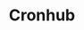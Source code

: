 ---
blog: https://blog.cronhub.io/
git: https://github.com/cronhub
logohandle: cronhubio
sort: cronhub
title: Cronhub
twitter: https://x.com/cronhubio
website: https://cronhub.io/
---
